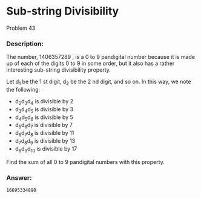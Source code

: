 # Sub-string Divisibility
Problem 43
### Description:
The number, 1406357289
, is a 0
 to 9
 pandigital number because it is made up of each of the digits 0
 to 9
 in some order, but it also has a rather interesting sub-string divisibility property.

Let d<sub>1</sub>
 be the 1
st digit, d<sub>2</sub> 
 be the 2
nd digit, and so on. In this way, we note the following:

- d<sub>2</sub>d<sub>3</sub>d<sub>4</sub> is divisible by 2
- d<sub>3</sub>d<sub>4</sub>d<sub>5</sub> is divisible by 3
- d<sub>4</sub>d<sub>5</sub>d<sub>6</sub> is divisible by 5
- d<sub>5</sub>d<sub>6</sub>d<sub>7</sub> is divisible by 7
- d<sub>6</sub>d<sub>7</sub>d<sub>8</sub> is divisible by 11
- d<sub>7</sub>d<sub>8</sub>d<sub>9</sub> is divisible by 13
- d<sub>8</sub>d<sub>9</sub>d<sub>10</sub> is divisible by 17

Find the sum of all 0
 to 9
 pandigital numbers with this property.

### Answer:
```
16695334890
```
